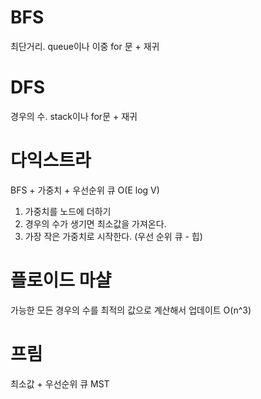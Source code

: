 # BFS
최단거리. queue이나 이중 for 문 + 재귀

# DFS
경우의 수. stack이나 for문 + 재귀 

# 다익스트라
BFS + 가중치 + 우선순위 큐
O(E log V)
1. 가중치를 노드에 더하기
2. 경우의 수가 생기면 최소값을 가져온다.
3. 가장 작은 가중치로 시작한다. (우선 순위 큐 - 힙)

# 플로이드 마샬
가능한 모든 경우의 수를 최적의 값으로 계산해서 업데이트 
O(n^3)

# 프림
최소값 + 우선순위 큐
MST